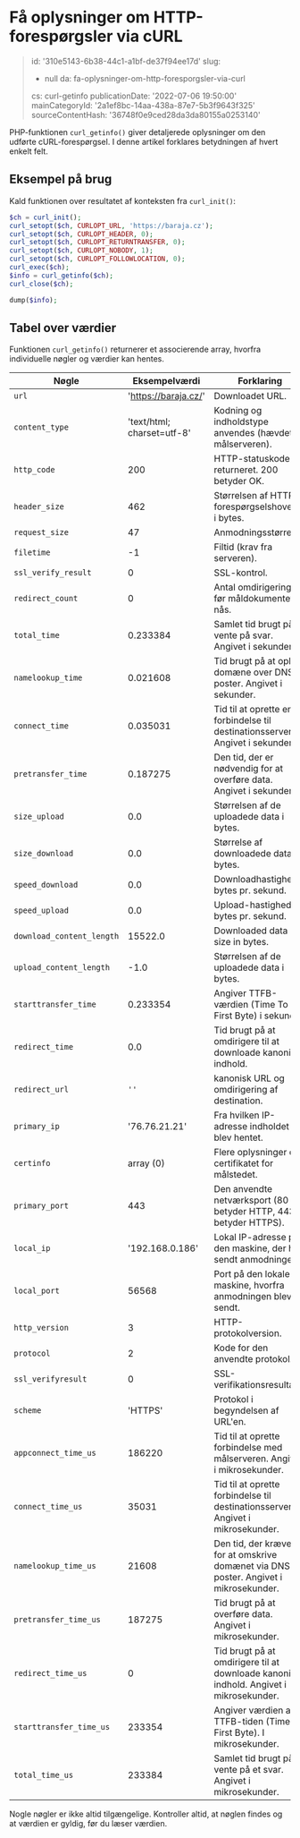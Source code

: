 Få oplysninger om HTTP-forespørgsler via cURL
=============================================

> id: '310e5143-6b38-44c1-a1bf-de37f94ee17d'
> slug:
> 	- null
> 	da: fa-oplysninger-om-http-foresporgsler-via-curl
>
> cs: curl-getinfo
> publicationDate: '2022-07-06 19:50:00'
> mainCategoryId: '2a1ef8bc-14aa-438a-87e7-5b3f9643f325'
> sourceContentHash: '36748f0e9ced28da3da80155a0253140'

PHP-funktionen `curl_getinfo()` giver detaljerede oplysninger om den udførte cURL-forespørgsel. I denne artikel forklares betydningen af hvert enkelt felt.

Eksempel på brug
---------------

Kald funktionen over resultatet af konteksten fra `curl_init()`:

```php
$ch = curl_init();
curl_setopt($ch, CURLOPT_URL, 'https://baraja.cz');
curl_setopt($ch, CURLOPT_HEADER, 0);
curl_setopt($ch, CURLOPT_RETURNTRANSFER, 0);
curl_setopt($ch, CURLOPT_NOBODY, 1);
curl_setopt($ch, CURLOPT_FOLLOWLOCATION, 0);
curl_exec($ch);
$info = curl_getinfo($ch);
curl_close($ch);

dump($info);
```

Tabel over værdier
--------------

Funktionen `curl_getinfo()` returnerer et associerende array, hvorfra individuelle nøgler og værdier kan hentes.

| Nøgle                     | Eksempelværdi              | Forklaring                                                                             |
|---------------------------|----------------------------|----------------------------------------------------------------------------------------|
| `url`                     | 'https://baraja.cz/'       | Downloadet URL.                                                                        |
| `content_type`            | 'text/html; charset=utf-8' | Kodning og indholdstype anvendes (hævdet af målserveren).                              |
| `http_code`               | 200                        | HTTP-statuskode returneret. 200 betyder OK.                                            |
| `header_size`             | 462                        | Størrelsen af HTTP-forespørgselshovedet i bytes.                                       |
| `request_size`            | 47                         | Anmodningsstørrelse.                                                                   |
| `filetime`                | -1                         | Filtid (krav fra serveren).                                                            |
| `ssl_verify_result`       | 0                          | SSL-kontrol.                                                                           |
| `redirect_count`          | 0                          | Antal omdirigeringer før måldokumentet nås.                                            |
| `total_time`              | 0.233384                   | Samlet tid brugt på at vente på svar. Angivet i sekunder.                              |
| `namelookup_time`         | 0.021608                   | Tid brugt på at opløse domæne over DNS-poster. Angivet i sekunder.                     |
| `connect_time`            | 0.035031                   | Tid til at oprette en forbindelse til destinationsserveren. Angivet i sekunder.        |
| `pretransfer_time`        | 0.187275                   | Den tid, der er nødvendig for at overføre data. Angivet i sekunder.                    |
| `size_upload`             | 0.0                        | Størrelsen af de uploadede data i bytes.                                               |
| `size_download`           | 0.0                        | Størrelse af downloadede data i bytes.                                                 |
| `speed_download`          | 0.0                        | Downloadhastighed i bytes pr. sekund.                                                  |
| `speed_upload`            | 0.0                        | Upload-hastighed i bytes pr. sekund.                                                   |
| `download_content_length` | 15522.0                    | Downloaded data size in bytes.                                                         |
| `upload_content_length`   | -1.0                       | Størrelsen af de uploadede data i bytes.                                               |
| `starttransfer_time`      | 0.233354                   | Angiver TTFB-værdien (Time To First Byte) i sekunder.                                  |
| `redirect_time`           | 0.0                        | Tid brugt på at omdirigere til at downloade kanonisk indhold.                          |
| `redirect_url`            | `''`                       | kanonisk URL og omdirigering af destination.                                           |
| `primary_ip`              | '76.76.21.21'              | Fra hvilken IP-adresse indholdet blev hentet.                                          |
| `certinfo`                | array (0)                  | Flere oplysninger om certifikatet for målstedet.                                       |
| `primary_port`            | 443                        | Den anvendte netværksport (80 betyder HTTP, 443 betyder HTTPS).                        |
| `local_ip`                | '192.168.0.186'            | Lokal IP-adresse på den maskine, der har sendt anmodningen.                            |
| `local_port`              | 56568                      | Port på den lokale maskine, hvorfra anmodningen blev sendt.                            |
| `http_version`            | 3                          | HTTP-protokolversion.                                                                  |
| `protocol`                | 2                          | Kode for den anvendte protokol.                                                        |
| `ssl_verifyresult`        | 0                          | SSL-verifikationsresultat.                                                             |
| `scheme`                  | 'HTTPS'                    | Protokol i begyndelsen af URL'en.                                                      |
| `appconnect_time_us`      | 186220                     | Tid til at oprette forbindelse med målserveren. Angivet i mikrosekunder.               |
| `connect_time_us`         | 35031                      | Tid til at oprette forbindelse til destinationsserveren. Angivet i mikrosekunder.      |
| `namelookup_time_us`      | 21608                      | Den tid, der kræves for at omskrive domænet via DNS-poster. Angivet i mikrosekunder.   |
| `pretransfer_time_us`     | 187275                     | Tid brugt på at overføre data. Angivet i mikrosekunder.                                |
| `redirect_time_us`        | 0                          | Tid brugt på at omdirigere til at downloade kanonisk indhold. Angivet i mikrosekunder. |
| `starttransfer_time_us`   | 233354                     | Angiver værdien af TTFB-tiden (Time To First Byte). I mikrosekunder.                   |
| `total_time_us`           | 233384                     | Samlet tid brugt på at vente på et svar. Angivet i mikrosekunder.                      |

Nogle nøgler er ikke altid tilgængelige. Kontroller altid, at nøglen findes og at værdien er gyldig, før du læser værdien.
